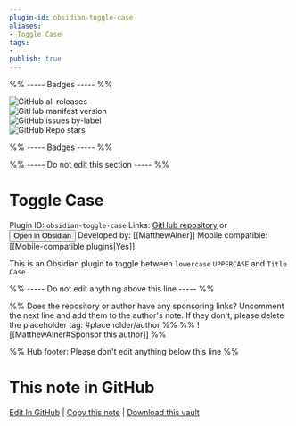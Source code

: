 ```yaml
---
plugin-id: obsidian-toggle-case
aliases:
- Toggle Case
tags: 
- 
publish: true
---
```


%% ----- Badges ----- %%

![GitHub all releases](https://img.shields.io/github/downloads/MatthewAlner/obsidian-toggle-case/total?color=573E7A&logo=github&style=for-the-badge)   
![GitHub manifest version](https://img.shields.io/github/manifest-json/v/MatthewAlner/obsidian-toggle-case?color=573E7A&logo=github&style=for-the-badge)   
![GitHub issues by-label](https://img.shields.io/github/issues/MatthewAlner/obsidian-toggle-case/help%20wanted?color=573E7A&logo=github&style=for-the-badge)   
![GitHub Repo stars](https://img.shields.io/github/stars/MatthewAlner/obsidian-toggle-case?color=573E7A&logo=github&style=for-the-badge)

%% ----- Badges ----- %%

%% ----- Do not edit this section ----- %%

# Toggle Case

Plugin ID: `obsidian-toggle-case`
Links: [GitHub repository](https://github.com/MatthewAlner/obsidian-toggle-case) or [<button id=HH>Open in Obsidian</button>](obsidian://show-plugin?id=obsidian-toggle-case)
Developed by: [[MatthewAlner]]
Mobile compatible: [[Mobile-compatible plugins|Yes]]

This is an Obsidian plugin to toggle between `lowercase` `UPPERCASE` and `Title Case`

%% ----- Do not edit anything above this line ----- %% 

%% Does the repository or author have any sponsoring links? Uncomment the next line and add them to the author's note. If they don't, please delete the placeholder tag: #placeholder/author %%
%% ![[MatthewAlner#Sponsor this author]] %%

%% Hub footer: Please don't edit anything below this line %%

# This note in GitHub

<span class="git-footer">[Edit In GitHub](https://github.dev/obsidian-community/obsidian-hub/blob/main/02%20-%20Community%20Expansions/02.05%20All%20Community%20Expansions/Plugins/obsidian-toggle-case.md "git-hub-edit-note") | [Copy this note](https://raw.githubusercontent.com/obsidian-community/obsidian-hub/main/02%20-%20Community%20Expansions/02.05%20All%20Community%20Expansions/Plugins/obsidian-toggle-case.md "git-hub-copy-note") | [Download this vault](https://github.com/obsidian-community/obsidian-hub/archive/refs/heads/main.zip "git-hub-download-vault") </span>
